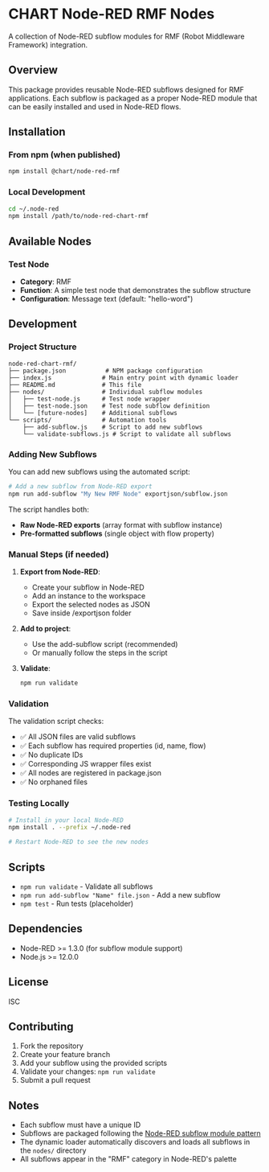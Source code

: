 # CHART Node-RED RMF Nodes

A collection of Node-RED subflow modules for RMF (Robot Middleware Framework) integration.

## Overview

This package provides reusable Node-RED subflows designed for RMF applications. Each subflow is packaged as a proper Node-RED module that can be easily installed and used in Node-RED flows.

## Installation

### From npm (when published)
```bash
npm install @chart/node-red-rmf
```

### Local Development
```bash
cd ~/.node-red
npm install /path/to/node-red-chart-rmf
```

## Available Nodes

### Test Node
- **Category**: RMF
- **Function**: A simple test node that demonstrates the subflow structure
- **Configuration**: Message text (default: "hello-word")

## Development

### Project Structure
```
node-red-chart-rmf/
├── package.json           # NPM package configuration
├── index.js              # Main entry point with dynamic loader
├── README.md             # This file
├── nodes/                # Individual subflow modules
│   ├── test-node.js      # Test node wrapper
│   ├── test-node.json    # Test node subflow definition
│   └── [future-nodes]    # Additional subflows
└── scripts/              # Automation tools
    ├── add-subflow.js    # Script to add new subflows
    └── validate-subflows.js # Script to validate all subflows
```

### Adding New Subflows

You can add new subflows using the automated script:

```bash
# Add a new subflow from Node-RED export
npm run add-subflow "My New RMF Node" exportjson/subflow.json
```

The script handles both:
- **Raw Node-RED exports** (array format with subflow instance)
- **Pre-formatted subflows** (single object with flow property)

### Manual Steps (if needed)

1. **Export from Node-RED**:
   - Create your subflow in Node-RED
   - Add an instance to the workspace
   - Export the selected nodes as JSON
   - Save inside /exportjson folder

2. **Add to project**:
   - Use the add-subflow script (recommended)
   - Or manually follow the steps in the script

3. **Validate**:
   ```bash
   npm run validate
   ```

### Validation

The validation script checks:
- ✅ All JSON files are valid subflows
- ✅ Each subflow has required properties (id, name, flow)
- ✅ No duplicate IDs
- ✅ Corresponding JS wrapper files exist
- ✅ All nodes are registered in package.json
- ✅ No orphaned files

### Testing Locally

```bash
# Install in your local Node-RED
npm install . --prefix ~/.node-red

# Restart Node-RED to see the new nodes
```

## Scripts

- `npm run validate` - Validate all subflows
- `npm run add-subflow "Name" file.json` - Add a new subflow
- `npm test` - Run tests (placeholder)

## Dependencies

- Node-RED >= 1.3.0 (for subflow module support)
- Node.js >= 12.0.0

## License

ISC

## Contributing

1. Fork the repository
2. Create your feature branch
3. Add your subflow using the provided scripts
4. Validate your changes: `npm run validate`
5. Submit a pull request

## Notes

- Each subflow must have a unique ID
- Subflows are packaged following the [Node-RED subflow module pattern](https://nodered.org/docs/creating-nodes/subflow-modules)
- The dynamic loader automatically discovers and loads all subflows in the `nodes/` directory
- All subflows appear in the "RMF" category in Node-RED's palette 